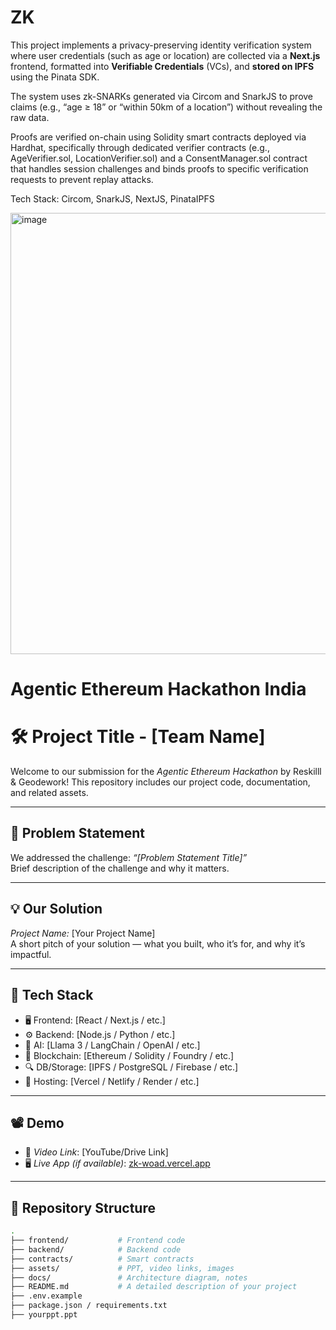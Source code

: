 # ZK

This project implements a privacy-preserving identity verification system where user credentials (such as age or location) are collected via a **Next.js** frontend, formatted into **Verifiable Credentials** (VCs), and **stored on IPFS** using the Pinata SDK. 

The system uses zk-SNARKs generated via Circom and SnarkJS to prove claims (e.g., “age ≥ 18” or “within 50km of a location”) without revealing the raw data. 

Proofs are verified on-chain using Solidity smart contracts deployed via Hardhat, specifically through dedicated verifier contracts (e.g., AgeVerifier.sol, LocationVerifier.sol) and a ConsentManager.sol contract that handles session challenges and binds proofs to specific verification requests to prevent replay attacks.

Tech Stack: Circom, SnarkJS, NextJS, PinataIPFS

<img width="1139" height="706" alt="image" src="https://github.com/user-attachments/assets/e9c4941b-161d-4e0d-bb62-c624624d64e8" />

# Agentic Ethereum Hackathon India

# 🛠 Project Title - [Team Name]

Welcome to our submission for the *Agentic Ethereum Hackathon* by Reskilll & Geodework! This repository includes our project code, documentation, and related assets.

---

## 📌 Problem Statement

We addressed the challenge: *“[Problem Statement Title]”*  
Brief description of the challenge and why it matters.

---

## 💡 Our Solution

*Project Name:* [Your Project Name]  
A short pitch of your solution — what you built, who it’s for, and why it’s impactful.

---

## 🧱 Tech Stack

- 🖥 Frontend: [React / Next.js / etc.]
- ⚙ Backend: [Node.js / Python / etc.]
- 🧠 AI: [Llama 3 / LangChain / OpenAI / etc.]
- 🔗 Blockchain: [Ethereum / Solidity / Foundry / etc.]
- 🔍 DB/Storage: [IPFS / PostgreSQL / Firebase / etc.]
- 🚀 Hosting: [Vercel / Netlify / Render / etc.]

---

## 📽 Demo

- 🎥 *Video Link*: [YouTube/Drive Link]  
- 🖥 *Live App (if available)*: [zk-woad.vercel.app](https://zk-woad.vercel.app)

---

## 📂 Repository Structure

```bash
.
├── frontend/           # Frontend code
├── backend/            # Backend code
├── contracts/          # Smart contracts
├── assets/             # PPT, video links, images
├── docs/               # Architecture diagram, notes
├── README.md           # A detailed description of your project
├── .env.example
├── package.json / requirements.txt
├── yourppt.ppt
